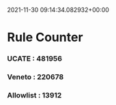 2021-11-30 09:14:34.082932+00:00
# Rule Counter 
 ### UCATE : 481956

 ### Veneto : 220678

 ### Allowlist : 13912